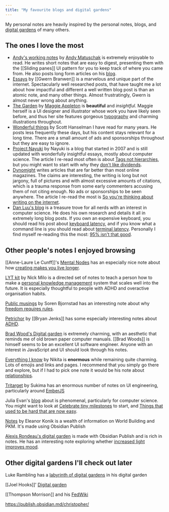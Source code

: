 ```yaml
---
title: "My favourite blogs and digital gardens"
---
```


My personal notes are heavily inspired by the personal notes, blogs, and [digital gardens](notes/digital%20garden.md) of many others.

## The ones I love the most

- [Andy's working notes](https://notes.andymatuschak.org/About_these_notes) by [Andy Matuschak](notes/Andy%20Matuschak)  is extremely enjoyable to read. He writes short notes that are easy to digest, presenting them with the  [[Sliding panes]] UI pattern for you to keep track of where you came from. He also posts long form articles on his [blog](https://andymatuschak.org/books/).
- [Essays](https://www.gwern.net/index) by [[Gwern Branwen]] is a marvelous and unique part of the internet. Spectacularly well researched posts, that have taught me a lot about how impactful and different a well written blog post is than an atomic note, and many other things. Almost frustratingly, Gwern is almost never wrong about anything.
 - [The Garden](https://maggieappleton.com/garden) by [Maggie Appleton](notes/Maggie%20Appleton) is **beautiful** and *insightful*. Maggie herself is a UI designer and illustrator whose work you have likely seen before, and thus her site features gorgeous [typography](notes/typography) and charming illustrations throughout.
 - [Wonderful things](https://www.hanselman.com/blog/) by Scott Hanselman I have read for many years. He posts less frequently these days, but his content stays relevant for a long time. There are a small amount of ads and sponsorships throughout but they are easy to ignore.
 - [Project Nayuki](https://www.nayuki.io/) by Nayuki is a blog that started in 2007 and is still updated with wonderfully insightful essays, mostly about computer science. The article I re-read most often is about [Tags not hierarchies](https://www.nayuki.io/page/designing-better-file-organization-around-tags-not-hierarchies), but you might want to start with why they [don't like dividends](https://www.nayuki.io/page/i-dislike-dividends).
 - [Dynomight](https://dynomight.net/) writes articles that are far better than most online magazines. The claims are interesting, the writing is long but not jargony, full of pictures and with almost excessive amounts of citations, which is a trauma response from some early commenters accusing them of not citing enough. No ads or sponsorships to be seen anywhere. The article I re-read the most is [So you're thinking about writing on the internet](https://dynomight.net/internet-writing/).
 - [Dan Luu's blog](https://danluu.com/) is a treasure trove for all nerds with an interest in computer science. He does his own research and details it all in extremely long blog posts. If you own an expensive keyboard, you should read his post about [keyboard latency](https://danluu.com/keyboard-latency/), and if you know what a command line is you should read about [terminal latency](https://danluu.com/term-latency/). Personally I find myself re-reading this the most: [95% isn't that good](https://danluu.com/p95-skill/). 

## Other people's notes I enjoyed browsing

[[Anne-Laure Le Cunff]]'s [Mental Nodes](https://www.mentalnodes.com/about)  has an especially nice note about how [creating makes you live longer](https://www.mentalnodes.com/living-beyond-your-expiration-date).

[LYT kit](https://notes.linkingyourthinking.com/%2B+Start+Here) by Nick Milo is  a directed set of notes to teach a person how to make a [personal knowledge management](notes/PKM) system that scales well into the future. It is especially thoughtful to people with ADHD and overactive organisation habits.

[Public musings](https://zettelkasten.sorenbjornstad.com/) by Soren Bjornstad has an interesting note about why  [freedom requires rules](https://zettelkasten.sorenbjornstad.com/#NoRulesNoFreedom).

[Petrichor](https://publish.obsidian.md/bryan-jenks/INDEX) by [[Bryan Jenks]] has some especially interesting notes about [ADHD](https://publish.obsidian.md/bryan-jenks/Z/ADHD).

[Brad Wood's Digital garden](https://garden.bradwoods.io/) is extremely charming, with an aesthetic that reminds me of old brown paper computer manuals. [[Brad Woods]]  is himself seems to be an excellent UI software engineer. Anyone with an interest in JavaScript and UI should look through his notes.

[Everything I know](https://wiki.nikitavoloboev.xyz/) by Nikita is **enormous** while remaining quite charming. Lots of emojis and links and pages. I recommend that you simply go there and explore, but if I had to pick one note it would be his note about [relationships](https://wiki.nikiv.dev/relationships/).

[Tritarget](https://tritarget.org/) by Sukima has an enormous number of notes on UI engineering, particularly around [EmberJS](notes/EmberJS)

Julia Evan's [blog](https://jvns.ca/) about is phenomenal, particularly for computer science. You might want to look at [Celebrate tiny milestones](https://jvns.ca/blog/2022/03/13/celebrate-tiny-learning-milestones/) to start, and [Things that used to be hard that are now easy](https://jvns.ca/blog/2022/02/20/things-that-used-to-be-hard-and-are-now-easy/).

[Notes](https://publish.obsidian.md/eleanorkonik/) by Eleanor Konik is a wealth of information on World Building and PKM. It's made using Obsidian Publish

[Alexis Rondeau's digital garden](https://publish.obsidian.md/alexisrondeau/) is made with Obsidian Publish and is rich in notes. He has an interesting note exploring whether [increased light improves mood](https://publish.obsidian.md/alexisrondeau/%E2%AD%90%EF%B8%8F+Happier+Through+Bright+Light+(Experiment)).

## Other digital gardens I'll check out later

Luke Rambling has a [labyrinth of digital gardens](https://lukerambling.de/gardens/) in his digital garden

[[Joel Hooks]]' [Digital garden](https://joelhooks.com/)

[[Thompson Morrison]] and his [FedWiki](https://thompson.wiki.innovateoregon.org/view/welcome-visitors)

https://publish.obsidian.md/christopher/
